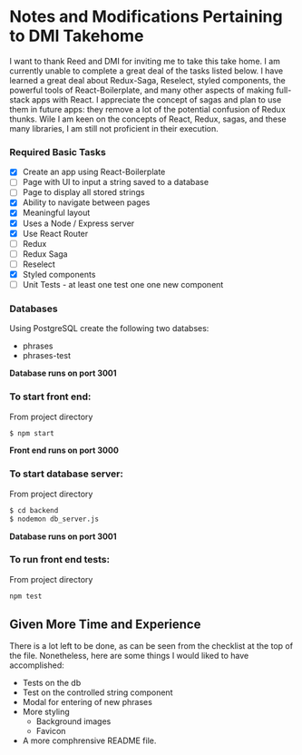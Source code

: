 # Notes and Modifications Pertaining to DMI Takehome

I want to thank Reed and DMI for inviting me to take this take home. I am currently unable to complete a great deal of the tasks listed below. I have learned a great deal about Redux-Saga, Reselect, styled components, the powerful tools of React-Boilerplate, and many other aspects of making full-stack apps with React. I appreciate the concept of sagas and plan to use them in future apps: they remove a lot of the potential confusion of Redux thunks. Wile I am keen on the concepts of React, Redux, sagas, and these many libraries, I am still not proficient in their execution.

### Required Basic Tasks
- [X] Create an app using React-Boilerplate
- [ ] Page with UI to input a string saved to a database
- [ ] Page to display all stored strings
- [X] Ability to navigate between pages
- [X] Meaningful layout
- [X] Uses a Node / Express server
- [X] Use React Router
- [ ] Redux
- [ ] Redux Saga
- [ ] Reselect
- [X] Styled components
- [ ] Unit Tests - at least one test one one new component

### Databases
Using PostgreSQL create the following two databses:
- phrases
- phrases-test

**Database runs on port 3001**

### To start front end:
From project directory
```sh
$ npm start
```
**Front end runs on port 3000**

### To start database server:
From project directory
```sh
$ cd backend
$ nodemon db_server.js
```
**Database runs on port 3001**

### To run front end tests:
From project directory
```sh
npm test
```

## Given More Time and Experience
There is a lot left to be done, as can be seen from the checklist at the top of the file. Nonetheless, here are some things I would liked to have accomplished:
- Tests on the db
- Test on the controlled string component
- Modal for entering of new phrases
- More styling
  - Background images
  - Favicon
- A more comphrensive README file.
